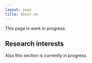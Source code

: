 ```yaml
---
layout: page
title: About me
---
```


<p class="message">
  This page is work in progress.
</p>


## Research interests

Also this section is currently in progress.
